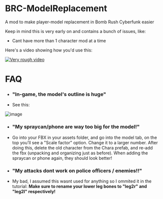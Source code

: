 # BRC-ModelReplacement
 A mod to make player-model replacement in Bomb Rush Cyberfunk easier

 Keep in mind this is very early on and contains a bunch of issues, like:
* Cant have more than 1 character mod at a time


Here's a video showing how you'd use this:

[![Very rough video](https://img.youtube.com/vi/BoFOzLmoFgA/0.jpg)](https://www.youtube.com/watch?v=BoFOzLmoFgA)

# FAQ

* ### "In-game, the model's outline is huge"
* See this:

![image](https://github.com/TheSmallBlue/BRC-ModelReplacement/assets/24967815/ff537217-5f0e-425b-9bcc-abfa7bf25fe6)

* ### "My spraycan/phone are way too big for the model!"
* Go into your FBX in your assets folder, and go into the model tab, on the top you'll see a "Scale factor" option. Change it to a larger number.
After doing this, delete the old character from the Chara prefab, and re-add the fbx (unpacking and organizing just as before). When adding the spraycan or phone again, they should look better!

* ### "My attacks dont work on police officers / enemies!!"
* My bad, I assumed this wasnt used for anything so I ommited it in the tutorial: __Make sure to rename your lower leg bones to "leg2r" and "leg2l" respectively!__





